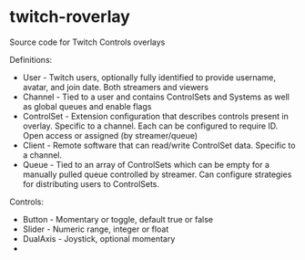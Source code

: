 # twitch-roverlay
Source code for Twitch Controls overlays

Definitions:

 - User - Twitch users, optionally fully identified to provide username, avatar, and join date. Both streamers and viewers
 - Channel - Tied to a user and contains ControlSets and Systems as well as global queues and enable flags
 - ControlSet - Extension configuration that describes controls present in overlay. Specific to a channel. Each can be configured to require ID. Open access or assigned (by streamer/queue)
 - Client - Remote software that can read/write ControlSet data. Specific to a channel.
 - Queue - Tied to an array of ControlSets which can be empty for a manually pulled queue controlled by streamer. Can configure strategies for distributing users to ControlSets.

Controls:

 - Button - Momentary or toggle, default true or false
 - Slider - Numeric range, integer or float
 - DualAxis - Joystick, optional momentary
 - 